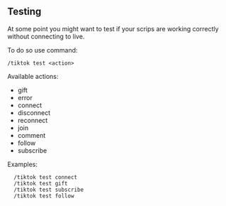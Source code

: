 

## Testing
At some point you might want to test if your scrips are
working correctly without connecting to live.

To do so use command:

`/tiktok test <action>`

Available actions:

- gift
- error
- connect
- disconnect
- reconnect
- join
- comment
- follow
- subscribe

Examples:
```
  /tiktok test connect
  /tiktok test gift
  /tiktok test subscribe
  /tiktok test follow
```